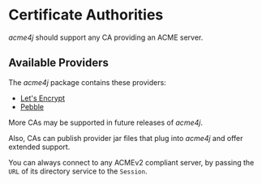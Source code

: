 # Certificate Authorities

_acme4j_ should support any CA providing an ACME server.

## Available Providers

The _acme4j_ package contains these providers:

* [Let's Encrypt](./letsencrypt.html)
* [Pebble](./pebble.html)

More CAs may be supported in future releases of _acme4j_.

Also, CAs can publish provider jar files that plug into _acme4j_ and offer extended support.

<div class="alert alert-info" role="alert">

You can always connect to any ACMEv2 compliant server, by passing the `URL` of its directory service to the `Session`.
</div>
